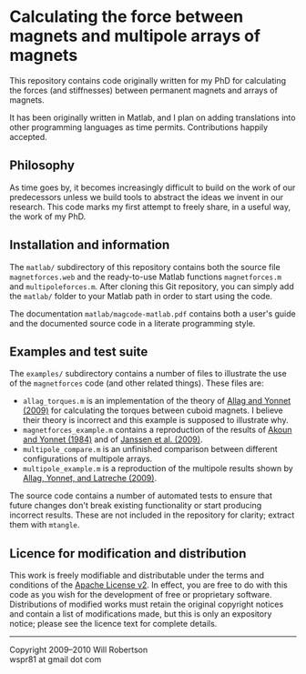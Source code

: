 Calculating the force between magnets and multipole arrays of magnets
=====================================================================

This repository contains code originally written for my PhD for calculating the forces (and stiffnesses) between permanent magnets and arrays of magnets.

It has been originally written in Matlab, and I plan on adding translations into other programming languages as time permits. Contributions happily accepted.

Philosophy
----------

As time goes by, it becomes increasingly difficult to build on the work of our predecessors unless we build tools to abstract the ideas we invent in our research. This code marks my first attempt to freely share, in a useful way, the work of my PhD.

Installation and information
----------------------------

The `matlab/` subdirectory of this repository contains both the source file
`magnetforces.web` and the ready-to-use Matlab functions `magnetforces.m` and
`multipoleforces.m`. After cloning this Git repository, you can simply add the `matlab/` folder to your Matlab path in order to start using the code.

The documentation `matlab/magcode-matlab.pdf` contains both a user's guide and the documented source code in a literate programming style.

Examples and test suite
-----------------------

The `examples/` subdirectory contains a number of files to illustrate the use of the `magnetforces` code (and other related things). These files are:

- `allag_torques.m` is an implementation of the theory of [Allag and Yonnet (2009)][1] for calculating the torques between cuboid magnets. I believe their theory is incorrect and this example is supposed to illustrate why.
- `magnetforces_example.m` contains a reproduction of the results of [Akoun and Yonnet (1984)][2] and of [Janssen et al. (2009)][3].
- `multipole_compare.m` is an unfinished comparison between different configurations of multipole arrays.
- `multipole_example.m` is a reproduction of the multipole results shown by [Allag, Yonnet, and Latreche (2009)][4].

[1]: http://dx.doi.org/10.1109/TMAG.2009.2025047
[2]: http://dx.doi.org/10.1109/TMAG.1984.1063554
[3]: http://dx.doi.org/10.1166/sl.2009.1049
[4]: http://dx.doi.org/10.1109/ELECTROMOTION.2009.5259084

The source code contains a number of automated tests to ensure that future changes don't break existing functionality or start producing incorrect results. These are not included in the repository for clarity; extract them with `mtangle`. 

Licence for modification and distribution
-----------------------------------------

This work is freely modifiable and distributable under the terms and conditions of the
[Apache License v2](http://www.apache.org/licenses/LICENSE-2.0).
In effect, you are free to do with this code as you wish for the development of free or proprietary software.
Distributions of modified works must retain the original copyright notices and contain a list of modifications made, but this is only an expository notice; please see the licence text for complete details.

----------------------------------
Copyright 2009–2010 Will Robertson  
wspr81 at gmail dot com